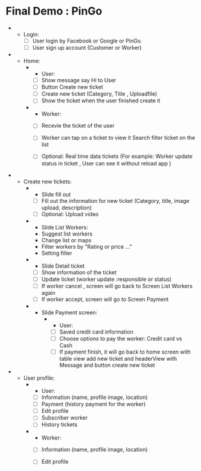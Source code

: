 # Final Demo : PinGo

- * Login:
      - [ ] User login by Facebook or Google or PinGo.
      - [ ] User sign up account (Customer or Worker)          
- * Home:
    - + User:
      - [ ] Show message say Hi to User 
      - [ ] Button Create new ticket 
      - [ ] Create new ticket (Category, Title , Uploadfile)
      - [ ] Show the ticket when the user finished create it 
    - + Worker:
      - [ ] Recevie the  ticket of the user 
      - [ ] Worker can tap on a ticket to view it 
Search filter ticket on the list

      - [ ] Optional: Real time data tickets (For example: Worker update status in ticket , User can see it without reload app )
- * Create new tickets: 
    - * Slide fill out 
      - [ ] Fill out the information for new ticket (Category, title, image upload, description)
      - [ ] Optional: Upload video
    - * Slide List Workers: 
      - Suggest list workers 
      - Change list or maps 
      - Filter workers by "Rating or price ..."
      - Setting filter
    - * Slide Detail ticket
      - [ ] Show information of the ticket
      - [ ] Update ticket (worker update :responsible or status)
      - [ ] If worker cancel , screen will go back to Screen List Workers again 
      - [ ] If worker accept, screen will go to Screen Payment 
    - * Slide Payment screen:
        - + User:
          - [ ] Saved credit card information
          - [ ] Choose options to pay the worker: Credit card vs Cash
          - [ ] If payment finish, it will go back to home screen with table view add new ticket and headerView with Message and button create new ticket
- * User profile:
    - + User:
      - [ ] Information (name, profile image, location)
      - [ ] Payment (history payment for the worker)
      - [ ] Edit profile
      - [ ] Subscriber worker
      - [ ] History tickets
    - + Worker:
      - [ ] Information (name, profile image, location)
      - [ ] Edit profile

